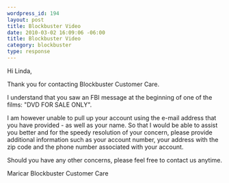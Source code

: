 ```yaml
--- 
wordpress_id: 194
layout: post
title: Blockbuster Video
date: 2010-03-02 16:09:06 -06:00
title: Blockbuster Video
category: blockbuster
type: response
---
```

Hi Linda,

Thank you for contacting Blockbuster Customer Care.

I understand that you saw an FBI message at the beginning of one of the films: "DVD FOR SALE ONLY".

I am however unable to pull up your account using the e-mail address that you have provided - as well as your name. So that I would be able to assist you better and for the speedy resolution of your concern, please provide additional information such as your account number, your address with the zip code and the phone number associated with your account. 

Should you have any other concerns, please feel free to contact us anytime.

Maricar
Blockbuster Customer Care
